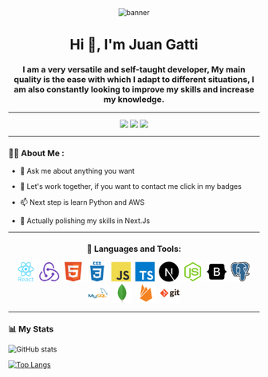 
 
  <div id="header" align="center">
   <img   width="400"   alt="banner" src="https://media.giphy.com/media/xTiIzJSKB4l7xTouE8/giphy.gif">
  <h1 align="center"> Hi 👋, I'm Juan Gatti </h1>
  <h3 align="center">I am a very versatile and self-taught developer, My main quality is the ease
with which I adapt to different situations, I am also constantly looking to
  improve my skills and increase my knowledge.</h3>

</div>


---

<div id="badges" align="center">
  <a href="mailto:juanse10028@gmail.com"><img src="https://img.shields.io/badge/-Gmail-%23333?style=for-the-badge&logo=gmail&logoColor=white" target="_blank"></a>
  <a href="https://www.linkedin.com/in/juan-sebastian-gatti/" target="_blank"><img src="https://img.shields.io/badge/-LinkedIn-%230077B5?style=for-the-badge&logo=linkedin&logoColor=white" target="_blank"></a> 
  <a href="https://juan-gatti-dev.vercel.app/" target="_blank"><img src="https://img.shields.io/badge/website-000000?style=for-the-badge&logo=About.me&logoColor=white" target="_blank"></a> 
  
</div>


---



### 👨‍💻 About Me :

- 📝 Ask me about anything you want 

- 💬 Let's work together, if you want to contact me click in my badges

- 📫 Next step is learn Python and AWS

- 🌱 Actually polishing my skills in Next.Js

---

<div align="center">
    <h3 align="center" >🔨 Languages and Tools:</h3>
    <div>
     <img src="https://github.com/devicons/devicon/blob/master/icons/react/react-original-wordmark.svg" title="React" alt="React" width="40" height="40"/>&nbsp;
     <img src="https://github.com/devicons/devicon/blob/master/icons/redux/redux-original.svg" title="Redux" alt="Redux" width="40" height="40"/>&nbsp;
        <img src="https://github.com/devicons/devicon/blob/master/icons/html5/html5-original.svg" title="HTML5" alt="HTML" width="40" height="40"/>&nbsp;
        <img src="https://github.com/devicons/devicon/blob/master/icons/css3/css3-plain-wordmark.svg"  title="CSS3" alt="CSS" width="40" height="40"/>&nbsp;
        <img src="https://github.com/devicons/devicon/blob/master/icons/javascript/javascript-original.svg" title="JavaScript" alt="JavaScript" width="40" height="40"/>&nbsp;
     <img src="https://github.com/devicons/devicon/blob/master/icons/typescript/typescript-original.svg" title="TypeScript"  alt="TypeScript" width="40" height="40"/>&nbsp;
     <img src="https://github.com/devicons/devicon/blob/master/icons/nextjs/nextjs-original.svg" title="NextJs"  alt="NextJs" width="40" height="40"/>&nbsp;
        <img src="https://github.com/devicons/devicon/blob/master/icons/nodejs/nodejs-original.svg" title="NodeJs"  alt="NodeJs" width="40" height="40"/>&nbsp;
        <img src="https://github.com/devicons/devicon/blob/master/icons/bootstrap/bootstrap-plain.svg" title="Bootstrap" alt="Bootstrap" width="40" height="40"/>&nbsp;
     <img src="https://github.com/devicons/devicon/blob/master/icons/postgresql/postgresql-original.svg" title="PostgreSql" alt="PostgreSql" width="40" height="40"/>&nbsp;
        <img src="https://github.com/devicons/devicon/blob/master/icons/mysql/mysql-original-wordmark.svg" title="MySQL"  alt="MySQL" width="40" height="40"/>&nbsp;
     <img src="https://github.com/devicons/devicon/blob/master/icons/mongodb/mongodb-original.svg" title="MongoDB"  alt="MongoDB" width="40" height="40"/>&nbsp;
     <img src="https://github.com/devicons/devicon/blob/master/icons/firebase/firebase-plain.svg" title="FireBase"  alt="FireBase" width="40" height="40"/>&nbsp;
        <img src="https://github.com/devicons/devicon/blob/master/icons/git/git-original-wordmark.svg" title="Git" **alt="Git" width="40" height="40"/>
      </div>
</div>

---

### 📊 My Stats

![GitHub stats](https://github-readme-stats.vercel.app/api?username=juangatti&show_icons=true&theme=radical)

[![Top Langs](https://github-readme-stats.vercel.app/api/top-langs/?username=juangatti&theme=tokyonight)](https://github.com/anuraghazra/github-readme-stats)
